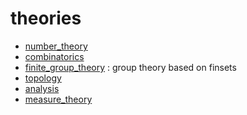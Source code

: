 theories
========

* [number_theory](number_theory/number_theory.md)
* [combinatorics](combinatorics/combinatorics.md)
* [finite_group_theory](group_theory/group_theory.md) : group theory based on finsets
* [topology](topology/topology.md)
* [analysis](analysis/analysis.md)
* [measure_theory](measure_theory/measure_theory.md)